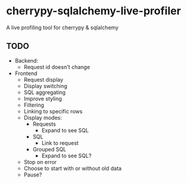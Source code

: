# cherrypy-sqlalchemy-live-profiler
A live profiling tool for cherrypy &amp; sqlalchemy


## TODO

* Backend:
  * Request id doesn't change
* Frontend
  * Request display
  * Display switching
  * SQL aggregating
  * Improve styling
  * Filtering
  * Linking to specific rows
  * Display modes:
    * Requests
      * Expand to see SQL
    * SQL
      * Link to request
    * Grouped SQL
      * Expand to see SQL?
  * Stop on error
  * Choose to start with or without old data
  * Pause?

